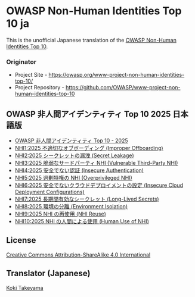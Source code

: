 # OWASP Non-Human Identities Top 10 ja

This is the unofficial Japanese translation of the [OWASP Non-Human Identities Top 10](https://github.com/OWASP/www-project-non-human-identities-top-10).

### Originator

- Project Site - <https://owasp.org/www-project-non-human-identities-top-10/>
- Project Repository - <https://github.com/OWASP/www-project-non-human-identities-top-10>

## OWASP 非人間アイデンティティ Top 10 2025 日本語版

- [OWASP 非人間アイデンティティ Top 10 - 2025](Document/2025/docs/top-10-2025.md)
- [NHI1:2025 不適切なオブボーディング (Improper Offboarding)](Document/2025/docs/1-improper-offboarding.md)
- [NHI2:2025 シークレットの漏洩 (Secret Leakage)](Document/2025/docs/2-secret-leakage.md)
- [NHI3:2025 脆弱なサードパーティ NHI (Vulnerable Third-Party NHI)](Document/2025/docs/3-vulnerable-third-party-nhi.md)
- [NHI4:2025 安全でない認証 (Insecure Authentication)](Document/2025/docs/4-insecure-authentication.md)
- [NHI5:2025 過剰特権の NHI (Overprivileged NHI)](Document/2025/docs/5-overprivileged-nhi.md)
- [NHI6:2025 安全でないクラウドデプロイメントの設定 (Insecure Cloud Deployment Configurations)](Document/2025/docs/6-insecure-cloud-deployment-configurations.md)
- [NHI7:2025 長期間有効なシークレット (Long-Lived Secrets)](Document/2025/docs/7-long-lived-secrets.md)
- [NHI8:2025 環境の分離 (Environment Isolation)](Document/2025/docs/8-environment-isolation.md)
- [NHI9:2025 NHI の再使用 (NHI Reuse)](Document/2025/docs/9-nhi-reuse.md)
- [NHI10:2025 NHI の人間による使用 (Human Use of NHI)](Document/2025/docs/10-human-use-of-nhi.md)

## License

[Creative Commons Attribution-ShareAlike 4.0 International](https://creativecommons.org/licenses/by-sa/4.0/)

## Translator (Japanese)

[Koki Takeyama](https://github.com/coky-t)
